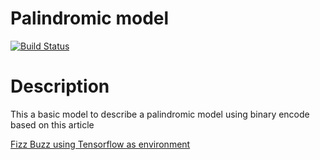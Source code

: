 # Palindromic model

[![Build Status](https://travis-ci.org/kaiquewdev/palindromic_model.svg?branch=master)](https://travis-ci.org/kaiquewdev/palindromic_model)

# Description

This a basic model to describe a palindromic model using binary encode based on this article

[Fizz Buzz using Tensorflow as environment](http://joelgrus.com/2016/05/23/fizz-buzz-in-tensorflow/)
